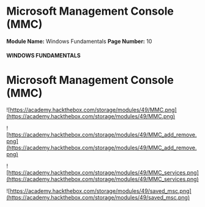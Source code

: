 <!--
 // Platform: Academy
// URL: https://academy.hackthebox.com/module/49/section/463
// Platform Version: V1
// Module ID: 49
// Module Name: Windows Fundamentals
// Module Difficulty: Fundamental
// Section ID: 463
// Section Title: Microsoft Management Console (MMC)
// Page Title: Windows Fundamentals
// Page Number: 10
-->

# Microsoft Management Console (MMC)

**Module Name:** Windows Fundamentals **Page Number:** 10

#### WINDOWS FUNDAMENTALS

# Microsoft Management Console (MMC)

![https://academy.hackthebox.com/storage/modules/49/MMC.png](https://academy.hackthebox.com/storage/modules/49/MMC.png)

![https://academy.hackthebox.com/storage/modules/49/MMC_add_remove.png](https://academy.hackthebox.com/storage/modules/49/MMC_add_remove.png)

![https://academy.hackthebox.com/storage/modules/49/MMC_services.png](https://academy.hackthebox.com/storage/modules/49/MMC_services.png)

![https://academy.hackthebox.com/storage/modules/49/saved_msc.png](https://academy.hackthebox.com/storage/modules/49/saved_msc.png)

####